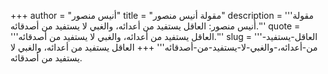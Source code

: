 +++
author = "أنيس منصور"
title = "مقولة أنيس منصور"
description = '''مقولة أنيس منصور: العاقل يستفيد من أعدائه، والغبي لا يستفيد من أصدقائه.'''
quote = '''العاقل يستفيد من أعدائه، والغبي لا يستفيد من أصدقائه.'''
slug = '''العاقل-يستفيد-من-أعدائه،-والغبي-لا-يستفيد-من-أصدقائه'''
+++
العاقل يستفيد من أعدائه، والغبي لا يستفيد من أصدقائه.
